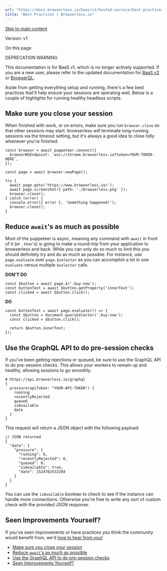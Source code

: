 ```yaml
---
url: "https://docs.browserless.io/baas/v1/hosted-service/best-practices"
title: "Best Practices | Browserless.io"
---
```


[Skip to main content](https://docs.browserless.io/baas/v1/hosted-service/best-practices#__docusaurus_skipToContent_fallback)

Version: v1

On this page

DEPRECATION WARNING

This documentation is for BaaS v1, which is no longer actively supported. If you are a new user, please refer to the updated documentation for [BaaS v2](https://docs.browserless.io/baas/troubleshooting/best-practices) or [BrowserQL](https://docs.browserless.io/browserql/start).

Aside from getting everything setup and running, there's a few best practices that'll help ensure your sessions are operating well. Below is a couple of highlights for running healthy headless scripts.

## Make sure you close your session [​](https://docs.browserless.io/baas/v1/hosted-service/best-practices\#make-sure-you-close-your-session "Direct link to Make sure you close your session")

When finished with work, or on errors, make sure you run `browser.close` so that other sessions may start. browserless _will_ terminate long-running sessions via the timeout setting, but it's always a good idea to close tidly whenever you're finished.

```codeBlockLines_p187
const browser = await puppeteer.connect({
  browserWSEndpoint: `wss://chrome.browserless.io?token=YOUR-TOKEN-HERE`,
});

const page = await browser.newPage();

try {
  await page.goto('https://www.browserless.io/');
  await page.screenshot({ path: './browserless.png' });
  browser.close();
} catch (error) {
  console.error({ error }, 'Something happened!');
  browser.close();
}

```

## Reduce `await`'s as much as possible [​](https://docs.browserless.io/baas/v1/hosted-service/best-practices\#reduce-awaits-as-much-as-possible "Direct link to reduce-awaits-as-much-as-possible")

Most of the puppeteer is async, meaning any command with `await` in front of it (or `.then`'s) is going to make a round-trip from your application to browserless and back. While you can only do so much to limit this you should definitely try and do as much as possible. For instance, use `page.evaluate` over `page.$selector` as you can accomplish a lot in one `evaluate` versus multiple `$selector` calls.

**DON'T DO**

```codeBlockLines_p187
const $button = await page.$('.buy-now');
const buttonText = await $button.getProperty('innerText');
const clicked = await $button.click();

```

**DO**

```codeBlockLines_p187
const buttonText = await page.evaluate(() => {
  const $button = document.querySelector('.buy-now');
  const clicked = $button.click();

  return $button.innerText;
});

```

## Use the GraphQL API to do pre-session checks [​](https://docs.browserless.io/baas/v1/hosted-service/best-practices\#use-the-graphql-api-to-do-pre-session-checks "Direct link to Use the GraphQL API to do pre-session checks")

If you've been getting rejections or queued, be sure to use the GraphQL API to do pre-session checks. This allows your workers to remain up and healthy, allowing sessions to go smoothly.

```codeBlockLines_p187
# https://api.browserless.io/graphql
{
  pressure(apiToken: "YOUR-API-TOKEN") {
    running
    recentlyRejected
    queued
    isAvailable
    date
  }
}

```

This request will return a JSON object with the following payload:

```codeBlockLines_p187
// JSON returned
{
  "data": {
    "pressure": {
      "running": 0,
      "recentlyRejected": 0,
      "queued": 0,
      "isAvailable": true,
      "date": 1524762532204
    }
  }
}

```

You can use the `isAvailable` boolean to check to see if the instance can handle more connections. Otherwise you're free to write any sort of custom check with the provided JSON response.

## Seen Improvements Yourself? [​](https://docs.browserless.io/baas/v1/hosted-service/best-practices\#seen-improvements-yourself "Direct link to Seen Improvements Yourself?")

If you've seen improvements or have practices you think the community would benefit from, we'd [love to hear from you!](https://www.browserless.io/contact)

- [Make sure you close your session](https://docs.browserless.io/baas/v1/hosted-service/best-practices#make-sure-you-close-your-session)
- [Reduce `await`'s as much as possible](https://docs.browserless.io/baas/v1/hosted-service/best-practices#reduce-awaits-as-much-as-possible)
- [Use the GraphQL API to do pre-session checks](https://docs.browserless.io/baas/v1/hosted-service/best-practices#use-the-graphql-api-to-do-pre-session-checks)
- [Seen Improvements Yourself?](https://docs.browserless.io/baas/v1/hosted-service/best-practices#seen-improvements-yourself)